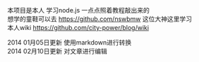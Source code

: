 本项目是本人 学习node.js 一点点照着教程敲出来的<br />
想学的童鞋可以去 https://github.com/nswbmw 这位大神这里学习<br />
本人wiki https://github.com/city-power/blog/wiki <br />

2014 01月05日更新 使用markdown进行转换<br/>
2014 02月10日更新 对文章进行编辑
